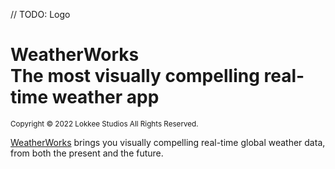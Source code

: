// TODO: Logo

# WeatherWorks<br>The most visually compelling real-time weather app

<sup>Copyright &copy; 2022 Lokkee Studios All Rights Reserved.</sup>

[WeatherWorks](https://weatherworks.lokkeestudios.com) brings you visually compelling real-time global weather data, from both the present and the future.
